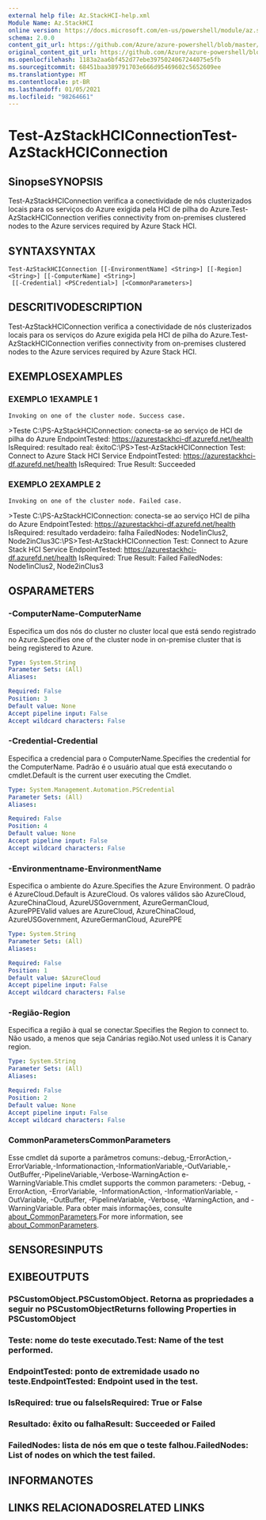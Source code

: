 ```yaml
---
external help file: Az.StackHCI-help.xml
Module Name: Az.StackHCI
online version: https://docs.microsoft.com/en-us/powershell/module/az.stackhci/test-azstackhciconnection
schema: 2.0.0
content_git_url: https://github.com/Azure/azure-powershell/blob/master/src/StackHCI/help/Test-AzStackHCIConnection.md
original_content_git_url: https://github.com/Azure/azure-powershell/blob/master/src/StackHCI/help/Test-AzStackHCIConnection.md
ms.openlocfilehash: 1183a2aa6bf452d77ebe3975024067244075e5fb
ms.sourcegitcommit: 68451baa389791703e666d95469602c5652609ee
ms.translationtype: MT
ms.contentlocale: pt-BR
ms.lasthandoff: 01/05/2021
ms.locfileid: "98264661"
---
```

# <span data-ttu-id="e9db5-101">Test-AzStackHCIConnection</span><span class="sxs-lookup"><span data-stu-id="e9db5-101">Test-AzStackHCIConnection</span></span>

## <span data-ttu-id="e9db5-102">Sinopse</span><span class="sxs-lookup"><span data-stu-id="e9db5-102">SYNOPSIS</span></span>
<span data-ttu-id="e9db5-103">Test-AzStackHCIConnection verifica a conectividade de nós clusterizados locais para os serviços do Azure exigida pela HCI de pilha do Azure.</span><span class="sxs-lookup"><span data-stu-id="e9db5-103">Test-AzStackHCIConnection verifies connectivity from on-premises clustered nodes to the Azure services required by Azure Stack HCI.</span></span>

## <span data-ttu-id="e9db5-104">SYNTAX</span><span class="sxs-lookup"><span data-stu-id="e9db5-104">SYNTAX</span></span>

```
Test-AzStackHCIConnection [[-EnvironmentName] <String>] [[-Region] <String>] [[-ComputerName] <String>]
 [[-Credential] <PSCredential>] [<CommonParameters>]
```

## <span data-ttu-id="e9db5-105">DESCRITIVO</span><span class="sxs-lookup"><span data-stu-id="e9db5-105">DESCRIPTION</span></span>
<span data-ttu-id="e9db5-106">Test-AzStackHCIConnection verifica a conectividade de nós clusterizados locais para os serviços do Azure exigida pela HCI de pilha do Azure.</span><span class="sxs-lookup"><span data-stu-id="e9db5-106">Test-AzStackHCIConnection verifies connectivity from on-premises clustered nodes to the Azure services required by Azure Stack HCI.</span></span>

## <span data-ttu-id="e9db5-107">EXEMPLOS</span><span class="sxs-lookup"><span data-stu-id="e9db5-107">EXAMPLES</span></span>

### <span data-ttu-id="e9db5-108">EXEMPLO 1</span><span class="sxs-lookup"><span data-stu-id="e9db5-108">EXAMPLE 1</span></span>
```
Invoking on one of the cluster node. Success case.
```

<span data-ttu-id="e9db5-109">\>Teste C:\PS-AzStackHCIConnection: conecta-se ao serviço de HCI de pilha do Azure EndpointTested: https://azurestackhci-df.azurefd.net/health IsRequired: resultado real: êxito</span><span class="sxs-lookup"><span data-stu-id="e9db5-109">C:\PS\>Test-AzStackHCIConnection Test: Connect to Azure Stack HCI Service EndpointTested: https://azurestackhci-df.azurefd.net/health IsRequired: True Result: Succeeded</span></span>

### <span data-ttu-id="e9db5-110">EXEMPLO 2</span><span class="sxs-lookup"><span data-stu-id="e9db5-110">EXAMPLE 2</span></span>
```
Invoking on one of the cluster node. Failed case.
```

<span data-ttu-id="e9db5-111">\>Teste C:\PS-AzStackHCIConnection: conecta-se ao serviço HCI de pilha do Azure EndpointTested: https://azurestackhci-df.azurefd.net/health IsRequired: resultado verdadeiro: falha FailedNodes: Node1inClus2, Node2inClus3</span><span class="sxs-lookup"><span data-stu-id="e9db5-111">C:\PS\>Test-AzStackHCIConnection Test: Connect to Azure Stack HCI Service EndpointTested: https://azurestackhci-df.azurefd.net/health IsRequired: True Result: Failed FailedNodes: Node1inClus2, Node2inClus3</span></span>

## <span data-ttu-id="e9db5-112">OS</span><span class="sxs-lookup"><span data-stu-id="e9db5-112">PARAMETERS</span></span>

### <span data-ttu-id="e9db5-113">-ComputerName</span><span class="sxs-lookup"><span data-stu-id="e9db5-113">-ComputerName</span></span>
<span data-ttu-id="e9db5-114">Especifica um dos nós do cluster no cluster local que está sendo registrado no Azure.</span><span class="sxs-lookup"><span data-stu-id="e9db5-114">Specifies one of the cluster node in on-premise cluster that is being registered to Azure.</span></span>

```yaml
Type: System.String
Parameter Sets: (All)
Aliases:

Required: False
Position: 3
Default value: None
Accept pipeline input: False
Accept wildcard characters: False
```

### <span data-ttu-id="e9db5-115">-Credential</span><span class="sxs-lookup"><span data-stu-id="e9db5-115">-Credential</span></span>
<span data-ttu-id="e9db5-116">Especifica a credencial para o ComputerName.</span><span class="sxs-lookup"><span data-stu-id="e9db5-116">Specifies the credential for the ComputerName.</span></span>
<span data-ttu-id="e9db5-117">Padrão é o usuário atual que está executando o cmdlet.</span><span class="sxs-lookup"><span data-stu-id="e9db5-117">Default is the current user executing the Cmdlet.</span></span>

```yaml
Type: System.Management.Automation.PSCredential
Parameter Sets: (All)
Aliases:

Required: False
Position: 4
Default value: None
Accept pipeline input: False
Accept wildcard characters: False
```

### <span data-ttu-id="e9db5-118">-Environmentname</span><span class="sxs-lookup"><span data-stu-id="e9db5-118">-EnvironmentName</span></span>
<span data-ttu-id="e9db5-119">Especifica o ambiente do Azure.</span><span class="sxs-lookup"><span data-stu-id="e9db5-119">Specifies the Azure Environment.</span></span>
<span data-ttu-id="e9db5-120">O padrão é AzureCloud.</span><span class="sxs-lookup"><span data-stu-id="e9db5-120">Default is AzureCloud.</span></span>
<span data-ttu-id="e9db5-121">Os valores válidos são AzureCloud, AzureChinaCloud, AzureUSGovernment, AzureGermanCloud, AzurePPE</span><span class="sxs-lookup"><span data-stu-id="e9db5-121">Valid values are AzureCloud, AzureChinaCloud, AzureUSGovernment, AzureGermanCloud, AzurePPE</span></span>

```yaml
Type: System.String
Parameter Sets: (All)
Aliases:

Required: False
Position: 1
Default value: $AzureCloud
Accept pipeline input: False
Accept wildcard characters: False
```

### <span data-ttu-id="e9db5-122">-Região</span><span class="sxs-lookup"><span data-stu-id="e9db5-122">-Region</span></span>
<span data-ttu-id="e9db5-123">Especifica a região à qual se conectar.</span><span class="sxs-lookup"><span data-stu-id="e9db5-123">Specifies the Region to connect to.</span></span>
<span data-ttu-id="e9db5-124">Não usado, a menos que seja Canárias região.</span><span class="sxs-lookup"><span data-stu-id="e9db5-124">Not used unless it is Canary region.</span></span>

```yaml
Type: System.String
Parameter Sets: (All)
Aliases:

Required: False
Position: 2
Default value: None
Accept pipeline input: False
Accept wildcard characters: False
```

### <span data-ttu-id="e9db5-125">CommonParameters</span><span class="sxs-lookup"><span data-stu-id="e9db5-125">CommonParameters</span></span>
<span data-ttu-id="e9db5-126">Esse cmdlet dá suporte a parâmetros comuns:-debug,-ErrorAction,-ErrorVariable,-Informationaction,-InformationVariable,-OutVariable,-OutBuffer,-PipelineVariable,-Verbose-WarningAction e-WarningVariable.</span><span class="sxs-lookup"><span data-stu-id="e9db5-126">This cmdlet supports the common parameters: -Debug, -ErrorAction, -ErrorVariable, -InformationAction, -InformationVariable, -OutVariable, -OutBuffer, -PipelineVariable, -Verbose, -WarningAction, and -WarningVariable.</span></span> <span data-ttu-id="e9db5-127">Para obter mais informações, consulte [about_CommonParameters](http://go.microsoft.com/fwlink/?LinkID=113216).</span><span class="sxs-lookup"><span data-stu-id="e9db5-127">For more information, see [about_CommonParameters](http://go.microsoft.com/fwlink/?LinkID=113216).</span></span>

## <span data-ttu-id="e9db5-128">SENSORES</span><span class="sxs-lookup"><span data-stu-id="e9db5-128">INPUTS</span></span>

## <span data-ttu-id="e9db5-129">EXIBE</span><span class="sxs-lookup"><span data-stu-id="e9db5-129">OUTPUTS</span></span>

### <span data-ttu-id="e9db5-130">PSCustomObject.</span><span class="sxs-lookup"><span data-stu-id="e9db5-130">PSCustomObject.</span></span> <span data-ttu-id="e9db5-131">Retorna as propriedades a seguir no PSCustomObject</span><span class="sxs-lookup"><span data-stu-id="e9db5-131">Returns following Properties in PSCustomObject</span></span>
### <span data-ttu-id="e9db5-132">Teste: nome do teste executado.</span><span class="sxs-lookup"><span data-stu-id="e9db5-132">Test: Name of the test performed.</span></span>
### <span data-ttu-id="e9db5-133">EndpointTested: ponto de extremidade usado no teste.</span><span class="sxs-lookup"><span data-stu-id="e9db5-133">EndpointTested: Endpoint used in the test.</span></span>
### <span data-ttu-id="e9db5-134">IsRequired: true ou false</span><span class="sxs-lookup"><span data-stu-id="e9db5-134">IsRequired: True or False</span></span>
### <span data-ttu-id="e9db5-135">Resultado: êxito ou falha</span><span class="sxs-lookup"><span data-stu-id="e9db5-135">Result: Succeeded or Failed</span></span>
### <span data-ttu-id="e9db5-136">FailedNodes: lista de nós em que o teste falhou.</span><span class="sxs-lookup"><span data-stu-id="e9db5-136">FailedNodes: List of nodes on which the test failed.</span></span>
## <span data-ttu-id="e9db5-137">INFORMA</span><span class="sxs-lookup"><span data-stu-id="e9db5-137">NOTES</span></span>

## <span data-ttu-id="e9db5-138">LINKS RELACIONADOS</span><span class="sxs-lookup"><span data-stu-id="e9db5-138">RELATED LINKS</span></span>
